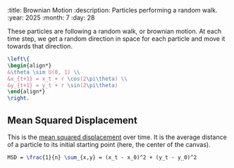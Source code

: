 :title: Brownian Motion
:description: Particles performing a random walk.
:year: 2025
:month: 7
:day: 28

These particles are following a random walk, or brownian motion. At each time step, we get a random direction in space for each particle and move it towards that direction.

```latex
\left\{
\begin{align*}
&\theta \sim U(0, 1) \\
&x_{t+1} = x_t + r \cos(2\pi\theta) \\
&y_{t+1} = y_t + r \sin(2\pi\theta)
\end{align*}
\right.
```

<canvas id="canvas" style="width: 100%; overflow-x: auto;"></canvas>

## Mean Squared Displacement

This is the [mean squared displacement](https://en.wikipedia.org/wiki/Mean_squared_displacement) over time. It is the average distance of a particle to its initial starting point (here, the center of the canvas).

```latex
MSD = \frac{1}{n} \sum_{x,y} = (x_t - x_0)^2 + (y_t - y_0)^2
```

<center><div id="mean_squared_displacement" style="width: 100%; margin: 30px 0px;"></div></center>

<script src="https://cdnjs.cloudflare.com/ajax/libs/d3/7.9.0/d3.min.js" integrity="sha512-vc58qvvBdrDR4etbxMdlTt4GBQk1qjvyORR2nrsPsFPyrs+/u5c3+1Ct6upOgdZoIl7eq6k3a1UPDSNAQi/32A==" crossorigin="anonymous" referrerpolicy="no-referrer"></script>
<script src="/scripts/canvas.js"></script>
<script src="/scripts/plot.js"></script>
<script src="/assets/brownian/brownian.js"></script>